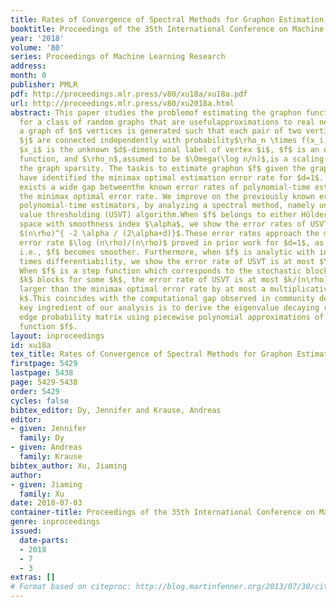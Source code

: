 ```yaml
---
title: Rates of Convergence of Spectral Methods for Graphon Estimation
booktitle: Proceedings of the 35th International Conference on Machine Learning
year: '2018'
volume: '80'
series: Proceedings of Machine Learning Research
address: 
month: 0
publisher: PMLR
pdf: http://proceedings.mlr.press/v80/xu18a/xu18a.pdf
url: http://proceedings.mlr.press/v80/xu2018a.html
abstract: This paper studies the problemof estimating the graphon function – a generativemechanism
  for a class of random graphs that are usefulapproximations to real networks.Specifically,
  a graph of $n$ vertices is generated such that each pair of two vertices $i$ and
  $j$ are connected independently with probability$\rho_n \times f(x_i,x_j)$, where
  $x_i$ is the unknown $d$-dimensional label of vertex $i$, $f$ is an unknown symmetric
  function, and $\rho_n$,assumed to be $\Omega(\log n/n)$,is a scaling parameter characterizing
  the graph sparsity. The taskis to estimate graphon $f$ given the graph. Recent studies
  have identified the minimax optimal estimation error rate for $d=1$. However, there
  exists a wide gap betweenthe known error rates of polynomial-time estimators and
  the minimax optimal error rate. We improve on the previously known error rates of
  polynomial-time estimators, by analyzing a spectral method, namely universal singular
  value thresholding (USVT) algorithm.When $f$ belongs to either Hölder or Sobolev
  space with smoothness index $\alpha$, we show the error rates of USVT are at most
  $(n\rho)^{ -2 \alpha / (2\alpha+d)}$.These error rates approach the minimax optimal
  error rate $\log (n\rho)/(n\rho)$ proved in prior work for $d=1$, as $\alpha$ increases,
  i.e., $f$ becomes smoother. Furthermore, when $f$ is analytic with infinitely many
  times differentiability, we show the error rate of USVT is at most $\log^d (n\rho)/(n\rho)$.
  When $f$ is a step function which corresponds to the stochastic block modelwith
  $k$ blocks for some $k$, the error rate of USVT is at most $k/(n\rho)$, whichis
  larger than the minimax optimal error rate by at most a multiplicative factor $k/\log
  k$.This coincides with the computational gap observed in community detection. A
  key ingredient of our analysis is to derive the eigenvalue decaying rate of the
  edge probability matrix using piecewise polynomial approximations of the graphon
  function $f$.
layout: inproceedings
id: xu18a
tex_title: Rates of Convergence of Spectral Methods for Graphon Estimation
firstpage: 5429
lastpage: 5438
page: 5429-5438
order: 5429
cycles: false
bibtex_editor: Dy, Jennifer and Krause, Andreas
editor:
- given: Jennifer
  family: Dy
- given: Andreas
  family: Krause
bibtex_author: Xu, Jiaming
author:
- given: Jiaming
  family: Xu
date: 2018-07-03
container-title: Proceedings of the 35th International Conference on Machine Learning
genre: inproceedings
issued:
  date-parts:
  - 2018
  - 7
  - 3
extras: []
# Format based on citeproc: http://blog.martinfenner.org/2013/07/30/citeproc-yaml-for-bibliographies/
---
```

